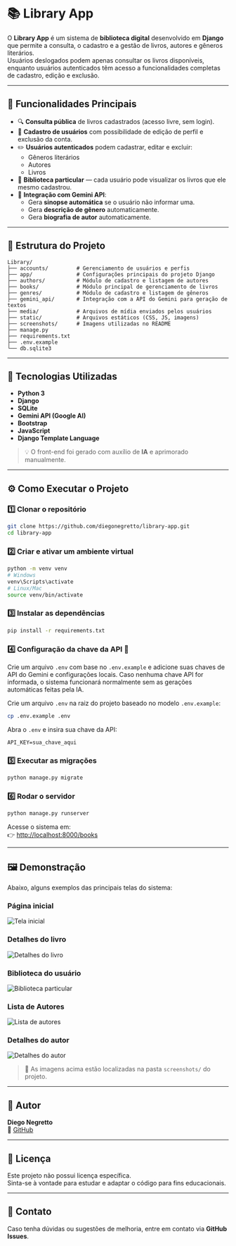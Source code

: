 # 📚 Library App

O **Library App** é um sistema de **biblioteca digital** desenvolvido em **Django** que permite a consulta, o cadastro e a gestão de livros, autores e gêneros literários.  
Usuários deslogados podem apenas consultar os livros disponíveis, enquanto usuários autenticados têm acesso a funcionalidades completas de cadastro, edição e exclusão.

---

## 🚀 Funcionalidades Principais

- 🔍 **Consulta pública** de livros cadastrados (acesso livre, sem login).  
- 👤 **Cadastro de usuários** com possibilidade de edição de perfil e exclusão da conta.  
- ✏️ **Usuários autenticados** podem cadastrar, editar e excluir:
  - Gêneros literários  
  - Autores  
  - Livros  
- 📖 **Biblioteca particular** — cada usuário pode visualizar os livros que ele mesmo cadastrou.  
- 🤖 **Integração com Gemini API**:
  - Gera **sinopse automática** se o usuário não informar uma.  
  - Gera **descrição de gênero** automaticamente.  
  - Gera **biografia de autor** automaticamente.  

---

## 🧱 Estrutura do Projeto

```
Library/
├── accounts/         # Gerenciamento de usuários e perfis
├── app/              # Configurações principais do projeto Django
├── authors/          # Módulo de cadastro e listagem de autores
├── books/            # Módulo principal de gerenciamento de livros
├── genres/           # Módulo de cadastro e listagem de gêneros
├── gemini_api/       # Integração com a API do Gemini para geração de textos
├── media/            # Arquivos de mídia enviados pelos usuários
├── static/           # Arquivos estáticos (CSS, JS, imagens)
├── screenshots/      # Imagens utilizadas no README
├── manage.py
├── requirements.txt
├── .env.example
└── db.sqlite3
```

---

## 🧠 Tecnologias Utilizadas

- **Python 3**
- **Django**
- **SQLite**
- **Gemini API (Google AI)**
- **Bootstrap**
- **JavaScript**
- **Django Template Language**

> 💡 O front-end foi gerado com auxílio de **IA** e aprimorado manualmente.

---

## ⚙️ Como Executar o Projeto

### 1️⃣ Clonar o repositório
```bash
git clone https://github.com/diegonegretto/library-app.git
cd library-app
```

### 2️⃣ Criar e ativar um ambiente virtual
```bash
python -m venv venv
# Windows
venv\Scripts\activate
# Linux/Mac
source venv/bin/activate
```

### 3️⃣ Instalar as dependências
```bash
pip install -r requirements.txt
```

### 4️⃣ Configuração da chave da API 🔑 
Crie um arquivo `.env` com base no `.env.example` e adicione suas chaves de API do Gemini e configurações locais. Caso nenhuma chave API for informada, o sistema funcionará normalmente sem as gerações automáticas feitas pela IA.

Crie um arquivo `.env` na raiz do projeto baseado no modelo
`.env.example`:

``` bash
cp .env.example .env
```

Abra o `.env` e insira sua chave da API:

``` env
API_KEY=sua_chave_aqui
```

### 5️⃣ Executar as migrações
```bash
python manage.py migrate
```

### 6️⃣ Rodar o servidor
```bash
python manage.py runserver
```

Acesse o sistema em:  
👉 [http://localhost:8000/books](http://localhost:8000/books)

---

## 🖼️ Demonstração

Abaixo, alguns exemplos das principais telas do sistema:

### Página inicial
![Tela inicial](screenshots/home.png)

### Detalhes do livro
![Detalhes do livro](screenshots/book_detail.png)

### Biblioteca do usuário
![Biblioteca particular](screenshots/user_library.png)

### Lista de Autores
![Lista de autores](screenshots/authors.png)

### Detalhes do autor
![Detalhes do autor](screenshots/author_detail.png)


> 💬 As imagens acima estão localizadas na pasta `screenshots/` do projeto.

---

## 👤 Autor

**Diego Negretto**  
📎 [GitHub](https://github.com/diegonegretto)

---

## 📜 Licença

Este projeto não possui licença específica.  
Sinta-se à vontade para estudar e adaptar o código para fins educacionais.

---

## 💬 Contato

Caso tenha dúvidas ou sugestões de melhoria, entre em contato via **GitHub Issues**.
